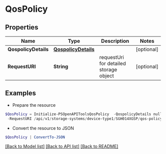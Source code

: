# QosPolicy
## Properties

Name | Type | Description | Notes
------------ | ------------- | ------------- | -------------
**QospolicyDetails** | [**QospolicyDetails**](QospolicyDetails.md) |  | [optional] 
**RequestURI** | **String** | requestUri for detailed storage object | [optional] 

## Examples

- Prepare the resource
```powershell
$QosPolicy = Initialize-PSOpenAPIToolsQosPolicy  -QospolicyDetails null `
 -RequestURI /api/v1/storage-systems/device-type1/SGH014XGSP/qos-policy
```

- Convert the resource to JSON
```powershell
$QosPolicy | ConvertTo-JSON
```

[[Back to Model list]](../README.md#documentation-for-models) [[Back to API list]](../README.md#documentation-for-api-endpoints) [[Back to README]](../README.md)

